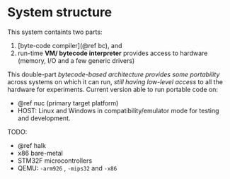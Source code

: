 # System structure

This system containts two parts:

1. [byte-code compiler](@ref bc), and
2. run-time **VM/ bytecode interpreter** provides access to hardware
   (memory, I/O and a few generic drivers)

This double-part *bytecode-based architecture provides some portability*
across systems on which it can run,
*still having low-level access* to all the hardware for experiments.
Current version able to run portable code on:
* @ref nuc (primary target platform)
* HOST: Linux and Windows in compatibility/emulator mode for testing and development.

TODO:
* @ref halk
* x86 bare-metal
* STM32F microcontrollers
* QEMU: `-arm926` , `-mips32` and `-x86`

